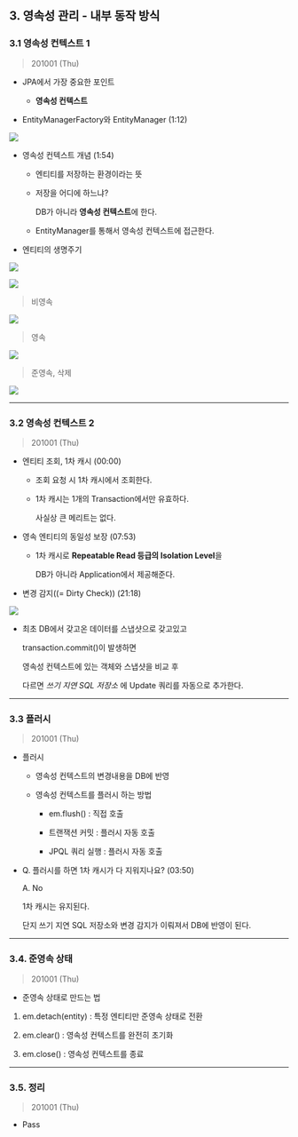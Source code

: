 
## 3. 영속성 관리 - 내부 동작 방식

### 3.1 영속성 컨텍스트 1

> 201001 (Thu)

* JPA에서 가장 중요한 포인트

    - **영속성 컨텍스트**

* EntityManagerFactory와 EntityManager (1:12)

![](./img/Chapter_3_1.png)

* 영속성 컨텍스트 개념 (1:54)

    - 엔티티를 저장하는 환경이라는 뜻

    - 저장을 어디에 하느냐? 

      DB가 아니라 **영속성 컨텍스트**에 한다.

    - EntityManager를 통해서 영속성 컨텍스트에 접근한다.

* 엔티티의 생명주기

![](./img/Chapter_3_2.png)

![](./img/Chapter_3_3.png)

> 비영속

![](./img/Chapter_3_4.png)

> 영속

![](./img/Chapter_3_5.png)

> 준영속, 삭제

![](./img/Chapter_3_6.png)

---


### 3.2 영속성 컨텍스트 2

> 201001 (Thu)

* 엔티티 조회, 1차 캐시 (00:00)

    - 조회 요청 시 1차 캐시에서 조회한다.

    - 1차 캐시는 1개의 Transaction에서만 유효하다.

      사실상 큰 메리트는 없다.

* 영속 엔티티의 동일성 보장 (07:53)

    - 1차 캐시로 **Repeatable Read 등급의 Isolation Level**을 

      DB가 아니라 Application에서 제공해준다.

* 변경 감지((= Dirty Check)) (21:18)

![](./img/Chapter_3_2_1.png)

* 최초 DB에서 갖고온 데이터를 스냅샷으로 갖고있고

  transaction.commit()이 발생하면

  영속성 컨텍스트에 있는 객체와 스냅샷을 비교 후

  다르면 *쓰기 지연 SQL 저장소* 에 Update 쿼리를 자동으로 추가한다.

---


### 3.3 플러시

> 201001 (Thu)

* 플러시 

    - 영속성 컨텍스트의 변경내용을 DB에 반영

    - 영속성 컨텍스트를 플러시 하는 방법
    
        - em.flush() : 직접 호출
      
        - 트랜잭션 커밋 : 플러시 자동 호출 
      
        - JPQL 쿼리 실행 : 플러시 자동 호출

* Q. 플러시를 하면 1차 캐시가 다 지워지나요? (03:50)

  A. No

  1차 캐시는 유지된다.

  단지 쓰기 지연 SQL 저장소와 변경 감지가 이뤄져서 DB에 반영이 된다.


---

### 3.4. 준영속 상태

> 201001 (Thu)

* 준영속 상태로 만드는 법

1. em.detach(entity) : 특정 엔티티만 준영속 상태로 전환

2. em.clear() : 영속성 컨텍스트를 완전히 초기화

3. em.close() : 영속성 컨텍스트를 종료


---


### 3.5. 정리

> 201001 (Thu)

* Pass


